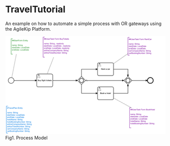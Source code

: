 # TravelTutorial

An example on how to automate a simple process with OR gateways using the AgileKip Platform.

![Model](/MODELS/travel-OR/travel_OR.png)
Fig1. Process Model
